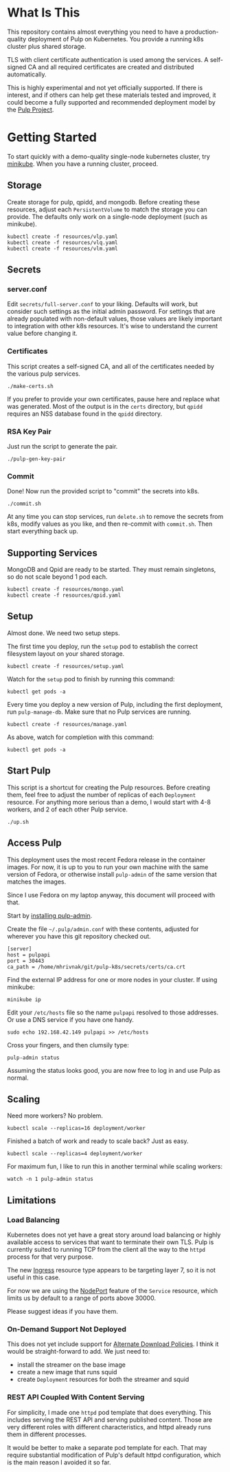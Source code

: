 What Is This
============

This repository contains almost everything you need to have a production-quality
deployment of Pulp on Kubernetes. You provide a running k8s cluster plus
shared storage.

TLS with client certificate authentication is used among the services. A
self-signed CA and all required certificates are created and distributed
automatically.

This is highly experimental and not yet officially supported. If there is interest,
and if others can help get these materials tested and improved, it could become
a fully supported and recommended deployment model by the
[Pulp Project](http://pulpproject.org/).


Getting Started
===============

To start quickly with a demo-quality single-node kubernetes cluster, try
[minikube](https://kubernetes.io/docs/getting-started-guides/minikube/). When
you have a running cluster, proceed.

Storage
-------

Create storage for pulp, qpidd, and mongodb. Before creating these resources,
adjust each `PersistentVolume` to match the storage you can provide. The
defaults only work on a single-node deployment (such as minikube).

    kubectl create -f resources/vlp.yaml
    kubectl create -f resources/vlq.yaml
    kubectl create -f resources/vlm.yaml


Secrets
-------

### server.conf

Edit `secrets/full-server.conf` to your liking. Defaults will work, but
consider such settings as the initial admin password. For settings that are
already populated with non-default values, those values are likely important to
integration with other k8s resources. It's wise to understand the current value
before changing it.


### Certificates

This script creates a self-signed CA, and all of the certificates needed by the
various pulp services.

    ./make-certs.sh

If you prefer to provide your own certificates, pause here and replace what was
generated. Most of the output is in the `certs` directory, but `qpidd` requires
an NSS database found in the `qpidd` directory.

### RSA Key Pair

Just run the script to generate the pair.

    ./pulp-gen-key-pair

### Commit

Done! Now run the provided script to "commit" the secrets into k8s.

    ./commit.sh

At any time you can stop services, run `delete.sh` to remove the secrets from
k8s, modify values as you like, and then re-commit with `commit.sh`. Then start
everything back up.


Supporting Services
-------------------

MongoDB and Qpid are ready to be started. They must remain singletons, so do
not scale beyond 1 pod each.

    kubectl create -f resources/mongo.yaml
    kubectl create -f resources/qpid.yaml


Setup
-----

Almost done. We need two setup steps.

The first time you deploy, run the `setup` pod to establish the correct
filesystem layout on your shared storage.

    kubectl create -f resources/setup.yaml

Watch for the `setup` pod to finish by running this command:

    kubectl get pods -a

Every time you deploy a new version of Pulp, including the first deployment,
run `pulp-manage-db`. Make sure that no Pulp services are running.

    kubectl create -f resources/manage.yaml

As above, watch for completion with this command:

    kubectl get pods -a


Start Pulp
----------

This script is a shortcut for creating the Pulp resources. Before creating
them, feel free to adjust the number of replicas of each `Deployment` resource.
For anything more serious than a demo, I would start with 4-8 workers, and 2 of
each other Pulp service.

    ./up.sh


Access Pulp
-----------

This deployment uses the most recent Fedora release in the container images.
For now, it is up to you to run your own machine with the same version of
Fedora, or otherwise install `pulp-admin` of the same version that matches the
images.

Since I use Fedora on my laptop anyway, this document will proceed with that.

Start by [installing pulp-admin](http://docs.pulpproject.org/user-guide/installation/f24+.html#admin-client).

Create the file `~/.pulp/admin.conf` with these contents, adjusted for wherever
you have this git repository checked out.

    [server]
    host = pulpapi
    port = 30443
    ca_path = /home/mhrivnak/git/pulp-k8s/secrets/certs/ca.crt

Find the external IP address for one or more nodes in your cluster. If using
minikube:

    minikube ip

Edit your `/etc/hosts` file so the name `pulpapi` resolved to those addresses.
Or use a DNS service if you have one handy.

    sudo echo 192.168.42.149 pulpapi >> /etc/hosts 

Cross your fingers, and then clumsily type:

    pulp-admin status

Assuming the status looks good, you are now free to log in and use Pulp as
normal.


Scaling
-------

Need more workers? No problem.

    kubectl scale --replicas=16 deployment/worker

Finished a batch of work and ready to scale back? Just as easy.

    kubectl scale --replicas=4 deployment/worker

For maximum fun, I like to run this in another terminal while scaling workers:

    watch -n 1 pulp-admin status


Limitations
-----------

### Load Balancing

Kubernetes does not yet have a great story around load balancing or highly
available access to services that want to terminate their own TLS. Pulp is
currently suited to running TCP from the client all the way to the `httpd`
process for that very purpose.

The new [Ingress](https://kubernetes.io/docs/user-guide/ingress/) resource type
appears to be targeting layer 7, so it is not useful in this case.

For now we are using the
[NodePort](https://kubernetes.io/docs/user-guide/services/#type-nodeport)
feature of the `Service` resource, which limits us by default to a range of
ports above 30000.

Please suggest ideas if you have them.

### On-Demand Support Not Deployed

This does not yet include support for [Alternate Download
Policies](http://docs.pulpproject.org/user-guide/deferred-download.html).
I think it would be straight-forward to add. We just need to:

- install the streamer on the base image
- create a new image that runs squid
- create `Deployment` resources for both the streamer and squid

### REST API Coupled With Content Serving

For simplicity, I made one `httpd` pod template that does everything. This
includes serving the REST API and serving published content. Those are very
different roles with different characteristics, and httpd already runs them in
different processes.

It would be better to make a separate pod template for each. That may require
substantial modification of Pulp's default httpd configuration, which is the
main reason I avoided it so far.
